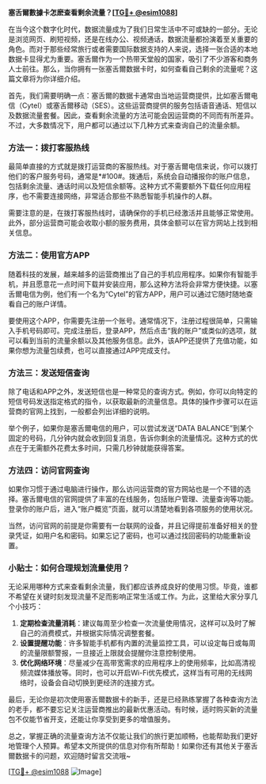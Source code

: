 **塞舌爾數據卡怎麽查看剩余流量？[[TG💪+ @esim1088](https://t.me/s/esim1088)]**

在当今这个数字化时代，数据流量成为了我们日常生活中不可或缺的一部分。无论是浏览网页、刷短视频，还是在线办公、视频通话，数据流量都扮演着至关重要的角色。而对于那些经常旅行或者需要国际数据支持的人来说，选择一张合适的本地数据卡显得尤为重要。塞舌爾作为一个热带天堂般的国家，吸引了不少游客和商务人士前往。那么，当你拥有一张塞舌爾数据卡时，如何查看自己剩余的流量呢？这篇文章将为你详细介绍。

首先，我们需要明确一点：塞舌爾的数据卡通常由当地运营商提供，比如塞舌爾电信（Cytel）或塞舌爾移动（SES）。这些运营商提供的服务包括语音通话、短信以及数据流量套餐。因此，查看剩余流量的方法可能会因运营商的不同而有所差异。不过，大多数情况下，用户都可以通过以下几种方式来查询自己的流量余额。

### 方法一：拨打客服热线

最简单直接的方式就是拨打运营商的客服热线。对于塞舌爾电信来说，你可以拨打他们的客户服务号码，通常是*#100#。拨通后，系统会自动播报你的账户信息，包括剩余流量、通话时间以及短信余额等。这种方式不需要额外下载任何应用程序，也不需要连接网络，非常适合那些不熟悉智能手机操作的人群。

需要注意的是，在拨打客服热线时，请确保你的手机已经激活并且能够正常使用。此外，部分运营商可能会收取小额的服务费用，具体金额可以在官方网站上找到相关信息。

### 方法二：使用官方APP

随着科技的发展，越来越多的运营商推出了自己的手机应用程序。如果你有智能手机，并且愿意花一点时间下载并安装应用，那么这种方法将会非常方便快捷。以塞舌爾电信为例，他们有一个名为“Cytel”的官方APP，用户可以通过它随时随地查看自己的账户详情。

要使用这个APP，你需要先注册一个账号。通常情况下，注册过程很简单，只需输入手机号码即可。完成注册后，登录APP，然后点击“我的账户”或类似的选项，就可以看到当前的流量余额以及其他服务信息。此外，该APP还提供了充值功能，如果你想为流量包续费，也可以直接通过APP完成支付。

### 方法三：发送短信查询

除了电话和APP之外，发送短信也是一种常见的查询方式。例如，你可以向特定的短信号码发送指定格式的指令，以获取最新的流量信息。具体的操作步骤可以在运营商的官网上找到，一般都会列出详细的说明。

举个例子，如果你是塞舌爾电信的用户，可以尝试发送“DATA BALANCE”到某个固定的号码，几分钟内就会收到回复消息，告诉你剩余的流量情况。这种方式的优点在于无需额外花费太多时间，只需几秒钟就能获得答案。

### 方法四：访问官网查询

如果你习惯于通过电脑进行操作，那么访问运营商的官方网站也是一个不错的选择。塞舌爾电信的官网提供了丰富的在线服务，包括账户管理、流量查询等功能。登录你的账户后，进入“账户概览”页面，就可以清楚地看到各项服务的使用状况。

当然，访问官网的前提是你需要有一台联网的设备，并且记得提前准备好相关的登录凭证，如用户名和密码。如果忘记了密码，也可以通过找回密码的功能重新设置。

### 小贴士：如何合理规划流量使用？

无论采用哪种方式来查看剩余流量，我们都应该养成良好的使用习惯。毕竟，谁都不希望在关键时刻发现流量不足而影响正常生活或工作。为此，这里给大家分享几个小技巧：

1. **定期检查流量消耗**：建议每周至少检查一次流量使用情况，这样可以及时了解自己的消费模式，并根据实际情况调整套餐。
2. **设置提醒功能**：许多智能手机都有内置的流量监控工具，可以设定每日或每周的流量限额警报，一旦接近上限就会提醒你注意控制使用。
3. **优化网络环境**：尽量减少在高带宽需求的应用程序上的使用频率，比如高清视频流媒体播放等。同时，也可以开启Wi-Fi优先模式，这样当有可用的无线网络时，设备会自动切换到更经济的连接方式。

最后，无论你是初次使用塞舌爾数据卡的新手，还是已经熟练掌握了各种查询方法的老手，都不要忘记关注运营商推出的最新优惠活动。有时候，适时购买新的流量包不仅能节省开支，还能让你享受到更多的增值服务。

总之，掌握正确的流量查询方法不仅能让我们的旅行更加顺畅，也能帮助我们更好地管理个人预算。希望本文所提供的信息对你有所帮助！如果你还有其他关于塞舌爾数据卡的问题，欢迎随时留言交流哦~

[[TG💪+ @esim1088](https://t.me/s/esim1088) ![Image](https://i.postimg.cc/4NQfJmqS/Snipaste-2025-05-13-00-14-12.png)]